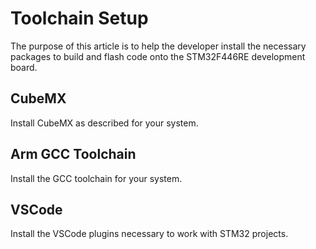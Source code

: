 # Toolchain Setup

The purpose of this article is to help the developer install the necessary packages to build and flash code onto the STM32F446RE development board.

## CubeMX

Install CubeMX as described for your system.

## Arm GCC Toolchain

Install the GCC toolchain for your system.

## VSCode

Install the VSCode plugins necessary to work with STM32 projects.
